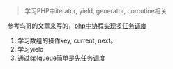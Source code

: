 > 学习PHP中iterator, yield, generator, coroutine相关

参考鸟哥的文章来写的，[php中协程实现多任务调度](http://www.laruence.com/2015/05/28/3038.html)
1. 学习数组的操作key, current, next。
2. 学习yield
3. 通过splqueue简单是先任务调度

